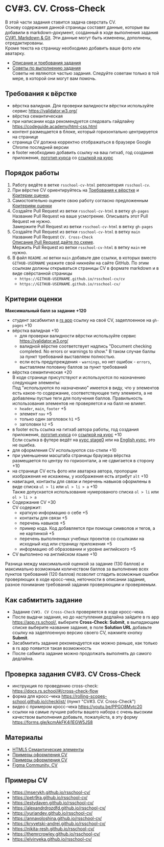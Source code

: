 # CV#3. CV. Cross-Check

В этой части задания ставится задача сверстать CV.  
Основу содержания данной страницы составят данные, которые вы добавили в markdown-документ, созданный в ходе выполнения задания [CV#1. Markdown & Git](git-markdown.md). Эти данные могут быть изменены, дополнены, отредактированы.  
Кроме текста на страницу необходимо добавить ваше фото или аватарку.

- [Описание и требования задания](cv.md)
- [Советы по выполнению задания](cv-stage0-hints.md)  
  Советы не являются частью задания. Следуйте советам только в той мере, в которой они могут вам помочь.

## Требования к вёрстке

- вёрстка валидная. Для проверки валидности вёрстки используйте сервис https://validator.w3.org/
- вёрстка семантическая
- при написании кода рекомендуется следовать гайдлайну https://codeguide.academy/html-css.html
- контент размещается в блоке, который горизонтально центрируется на странице
- страница СV должна корректно отображаться в браузере Google Chrome последней версии
- в footer необходимо добавить ссылку на ваш гитхаб, год создания приложения, [логотип курса](./rs-school-logo.svg) со [ссылкой на курс](https://rs.school/courses/javascript-ru)

## Порядок работы

1. Работу ведёте в ветке `rsschool-cv-html` репозитория `rsschool-cv`.
2. При вёрстке CV ориентируйтесь на [Требования к вёрстке](#требования-к-вёрстке) и [Критерии оценки](#критерии-оценки).
3. Самостоятельно оцените свою работу согласно предложенным [Критериям оценки](#критерии-оценки)
4. Создайте Pull Request из ветки `rsschool-cv-html` в ветку `gh-pages`  
   Название Pull Request на ваше усмотрение. Описывать этот Pull Request не нужно.  
   Замержите Pull Request из ветки `rsschool-cv-html` в ветку `gh-pages`
5. Создайте Pull Request из ветки `rsschool-cv-html` в ветку `main`  
   Название Pull Request `CV. Cross-Check`  
   [Описание Pull Request дайте по схеме](https://rs.school/docs/ru/pull-request-review-process#требования-к-pull-request-pr).  
   Мержить Pull Request из ветки `rsschool-cv-html` в ветку `main` не нужно.
6. В файл `README.md` ветки `main` добавьте две ссылки, в которых вместо `GITHUB-USERNAME` укажите свой никнейм на сайте GitHub. По этим ссылкам должны открываться страницы CV в формате markdown и в виде свёрстанной страницы
   - `https://GITHUB-USERNAME.github.io/rsschool-cv/cv`
   - `https://GITHUB-USERNAME.github.io/rsschool-cv/`

## Критерии оценки

**Максимальный балл за задание +120**

- студент засабмитил в [rs app](https://app.rs.school/course/student/cross-check-submit) ссылку на своё CV, задеплоенное на `gh-pages` +10
- вёрстка валидная +10
  - для проверки валидности вёрстки используйте сервис https://validator.w3.org/
  - валидной вёрстке соответствует надпись "Document checking completed. No errors or warnings to show." В таком случае баллы за пункт требований выставляем полностью.
  - если есть предупреждения - `warnings`, но нет ошибок - `errors`, выставляем половину баллов за пункт требований
- вёрстка семантическая +20  
  В коде странице присутствуют и используются по назначению следующие элементы:  
  Под "используются по назначению" имеется в виду, что у элементов есть какое-то содержание, соответствующее типу элемента, а не добавлены пустые теги для получения баллов. Правильность использования элементов не проверяется и на балл не влияет.
  - `header`, `main`, `footer` +5
  - элемент `nav` +5
  - только один заголовок `h1` +5
  - заголовки `h2` +5
- в footer есть ссылка на гитхаб автора работы, год создания приложения, [логотип курса](./rs-school-logo.svg) со [ссылкой на курс](https://rs.school/courses/javascript-ru) +10  
  Если ссылка в футере ведёт на [курс stage0](https://rs.school/courses/javascript-preschool-ru) или на [English курс](https://rs.school/courses/javascript), это не ошибка.
- для оформления СV используются css-стили +10
- при уменьшении масштаба страницы браузера вёрстка размещается по центру по горизонтали, а не сдвигается в сторону +10
- на странице СV есть фото или аватарка автора, пропорции изображения не искажены, у изображения есть атрибут `alt` +10
- навигация, контакты для связи и перечень навыков оформлены в виде списка `ul > li` или `ul > li > a` +10  
  Также допускается использование нумерованого списка `ol > li` или `ol > li > a`
- Содержание CV +30  
  CV содержит:
  - краткую информацию о себе +5
  - контакты для связи +5
  - перечень навыков +5
  - пример кода. Код добавляется при помощи символов и тегов, а не картинкой +5
  - перечень выполненных учебных проектов со ссылками на исходный код или страницу приложения +5
  - информацию об образовании и уровне английского +5
- CV выполнено на английском языке +10

Разница между максимальной оценкой за задание (130 баллов) и максимально возможным количеством баллов за выполнение всех пунктов требований (120 баллов) позволит сгладить возможные ошибки проверяющих в ходе кросс-чека, неточности в описании задания, разное понимание требований задания проверяющим и проверяемым.

## Как сабмитить задание

- Задание `CV#3. CV Cross-Check` проверяется в ходе кросс-чека.
- После выдачи задания, но до наступления дедлайна зайдите в rs app https://app.rs.school/, выберите **Cross-Check: Submit**, в выпадающем списке выберите название задания, в поле **Solution URL** добавьте ссылку на задеплоенную версию своего CV, нажмите кнопку **Submit**.
- Засабмитить задание рекомендуется как можно раньше, как только в rs app появится такая возможность
- После сабмита задание можно продолжать выполнять до самого дедлайна.

## Проверка задания CV#3. CV Cross-Check

- инструкция по проведению cross-check: https://docs.rs.school/#/cross-check-flow
- форма для кросс-чека https://rolling-scopes-school.github.io/checklist/ (пункт "CV#3. CV. Cross-Check")
- видео с примером кросс-чека https://youtu.be/PPGO8Mvtc20
- ссылки на самые лучшие работы вашего набора с очень высоким качеством выполнения добавьте, пожалуйста, в эту форму https://forms.gle/kcmAkFK4j1EGW5JS8

## Материалы

- [HTML5 Семантические элементы](https://html5css.ru/html/html5_semantic_elements.php)
- [Примеры оформления CV](https://www.freepik.com/free-photos-vectors/cv-template)
- [Примеры оформления CV](https://www.canva.com/resumes/templates/)
- [Figma Community. CV](https://www.figma.com/community/search?resource_type=mixed&sort_by=relevancy&query=cv&editor_type=all&price=all&creators=all)

## Примеры CV

- https://mserykh.github.io/rsschool-cv/
- https://petr9ra.github.io/rsschool-cv/
- https://estydaven.github.io/rsschool-cv/
- https://alexandrdrozdfd.github.io/rsschool-cv/
- https://yuriandev.github.io/rsschool-cv/
- https://annavoloshina.github.io/rsschool-cv/
- https://kryvetski-andrei.github.io/rsschool-cv/
- https://nikita-resh.github.io/rsschool-cv/
- https://themrcrowley.github.io/rsschool-cv/
- https://elvinyeka.github.io/rsschool-cv/
